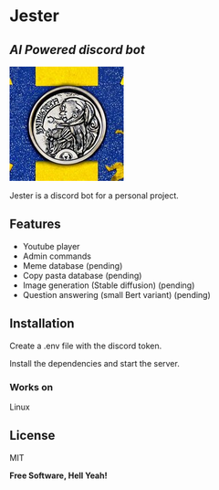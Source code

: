 # Jester
## _AI Powered discord bot_

![Jester](https://raw.githubusercontent.com/KKogaa/jester-bot/main/resources/logo.jpeg "Jester")

Jester is a discord bot for a personal project.

## Features
- Youtube player
- Admin commands
- Meme database (pending)
- Copy pasta database (pending)
- Image generation (Stable diffusion) (pending)
- Question answering (small Bert variant) (pending)

## Installation
Create a .env file with the discord token.

Install the dependencies and start the server.

### Works on 
Linux

## License

MIT

**Free Software, Hell Yeah!**







